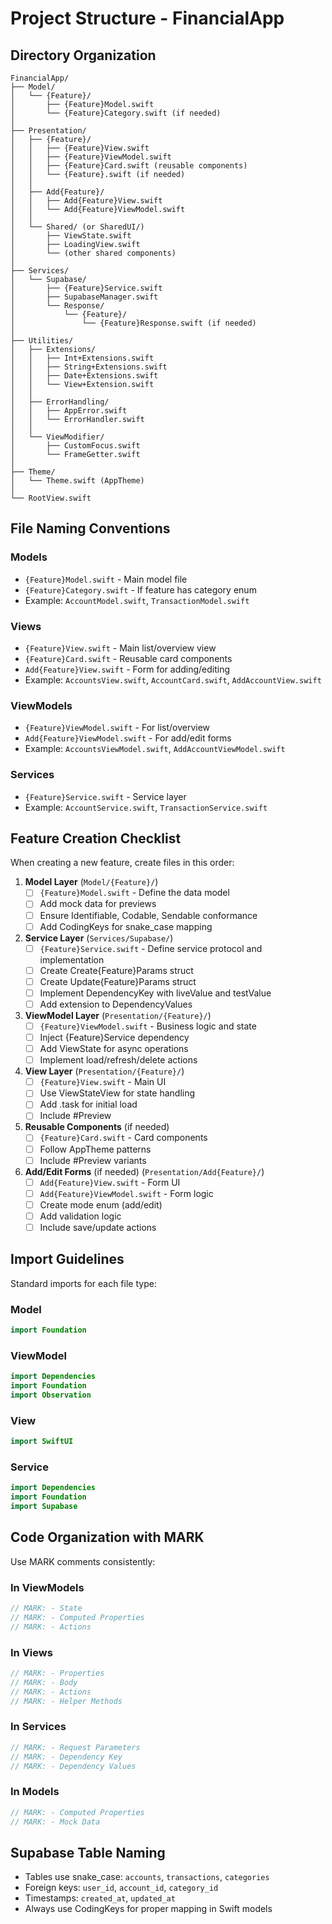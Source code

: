 # Project Structure - FinancialApp

## Directory Organization

```
FinancialApp/
├── Model/
│   └── {Feature}/
│       ├── {Feature}Model.swift
│       └── {Feature}Category.swift (if needed)
│
├── Presentation/
│   ├── {Feature}/
│   │   ├── {Feature}View.swift
│   │   ├── {Feature}ViewModel.swift
│   │   ├── {Feature}Card.swift (reusable components)
│   │   └── {Feature}.swift (if needed)
│   │
│   ├── Add{Feature}/
│   │   ├── Add{Feature}View.swift
│   │   └── Add{Feature}ViewModel.swift
│   │
│   └── Shared/ (or SharedUI/)
│       ├── ViewState.swift
│       ├── LoadingView.swift
│       └── (other shared components)
│
├── Services/
│   └── Supabase/
│       ├── {Feature}Service.swift
│       ├── SupabaseManager.swift
│       └── Response/
│           └── {Feature}/
│               └── {Feature}Response.swift (if needed)
│
├── Utilities/
│   ├── Extensions/
│   │   ├── Int+Extensions.swift
│   │   ├── String+Extensions.swift
│   │   ├── Date+Extensions.swift
│   │   └── View+Extension.swift
│   │
│   ├── ErrorHandling/
│   │   ├── AppError.swift
│   │   └── ErrorHandler.swift
│   │
│   └── ViewModifier/
│       ├── CustomFocus.swift
│       └── FrameGetter.swift
│
├── Theme/
│   └── Theme.swift (AppTheme)
│
└── RootView.swift
```

## File Naming Conventions

### Models
- `{Feature}Model.swift` - Main model file
- `{Feature}Category.swift` - If feature has category enum
- Example: `AccountModel.swift`, `TransactionModel.swift`

### Views
- `{Feature}View.swift` - Main list/overview view
- `{Feature}Card.swift` - Reusable card components
- `Add{Feature}View.swift` - Form for adding/editing
- Example: `AccountsView.swift`, `AccountCard.swift`, `AddAccountView.swift`

### ViewModels
- `{Feature}ViewModel.swift` - For list/overview
- `Add{Feature}ViewModel.swift` - For add/edit forms
- Example: `AccountsViewModel.swift`, `AddAccountViewModel.swift`

### Services
- `{Feature}Service.swift` - Service layer
- Example: `AccountService.swift`, `TransactionService.swift`

## Feature Creation Checklist

When creating a new feature, create files in this order:

1. **Model Layer** (`Model/{Feature}/`)
   - [ ] `{Feature}Model.swift` - Define the data model
   - [ ] Add mock data for previews
   - [ ] Ensure Identifiable, Codable, Sendable conformance
   - [ ] Add CodingKeys for snake_case mapping

2. **Service Layer** (`Services/Supabase/`)
   - [ ] `{Feature}Service.swift` - Define service protocol and implementation
   - [ ] Create Create{Feature}Params struct
   - [ ] Create Update{Feature}Params struct
   - [ ] Implement DependencyKey with liveValue and testValue
   - [ ] Add extension to DependencyValues

3. **ViewModel Layer** (`Presentation/{Feature}/`)
   - [ ] `{Feature}ViewModel.swift` - Business logic and state
   - [ ] Inject {Feature}Service dependency
   - [ ] Add ViewState for async operations
   - [ ] Implement load/refresh/delete actions

4. **View Layer** (`Presentation/{Feature}/`)
   - [ ] `{Feature}View.swift` - Main UI
   - [ ] Use ViewStateView for state handling
   - [ ] Add .task for initial load
   - [ ] Include #Preview

5. **Reusable Components** (if needed)
   - [ ] `{Feature}Card.swift` - Card components
   - [ ] Follow AppTheme patterns
   - [ ] Include #Preview variants

6. **Add/Edit Forms** (if needed) (`Presentation/Add{Feature}/`)
   - [ ] `Add{Feature}View.swift` - Form UI
   - [ ] `Add{Feature}ViewModel.swift` - Form logic
   - [ ] Create mode enum (add/edit)
   - [ ] Add validation logic
   - [ ] Include save/update actions

## Import Guidelines

Standard imports for each file type:

### Model
```swift
import Foundation
```

### ViewModel
```swift
import Dependencies
import Foundation
import Observation
```

### View
```swift
import SwiftUI
```

### Service
```swift
import Dependencies
import Foundation
import Supabase
```

## Code Organization with MARK

Use MARK comments consistently:

### In ViewModels
```swift
// MARK: - State
// MARK: - Computed Properties
// MARK: - Actions
```

### In Views
```swift
// MARK: - Properties
// MARK: - Body
// MARK: - Actions
// MARK: - Helper Methods
```

### In Services
```swift
// MARK: - Request Parameters
// MARK: - Dependency Key
// MARK: - Dependency Values
```

### In Models
```swift
// MARK: - Computed Properties
// MARK: - Mock Data
```

## Supabase Table Naming

- Tables use snake_case: `accounts`, `transactions`, `categories`
- Foreign keys: `user_id`, `account_id`, `category_id`
- Timestamps: `created_at`, `updated_at`
- Always use CodingKeys for proper mapping in Swift models
